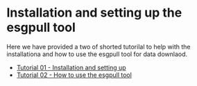 # Installation and setting up the esgpull tool

Here we have provided a two of shorted tutorilal to help with the installationa and how to use the esgpull tool for data downlaod.

* [Tutorial 01 - Installation and setting up](Tutorial01_installation.md)
* [Tutorial 02 - How to use the esgpull tool](docs/tutorials/DataDownload_esgpull/Tutorial02_DataDownload.md)
